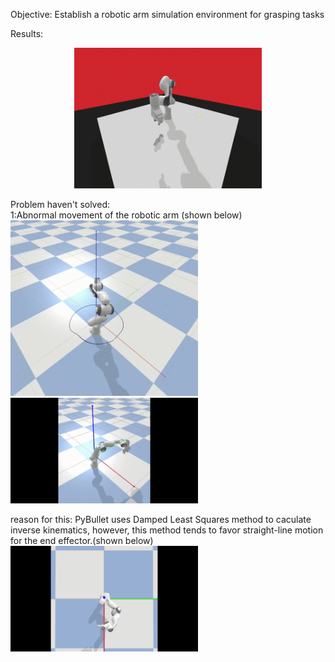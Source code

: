 Objective: Establish a robotic arm simulation environment for grasping tasks

Results:   
<p align='center'>
<img src='https://github.com/DK-feng/Franka_grasp/blob/main/GIF_folder/result.gif' width='300px'>
</p>

Problem haven't solved:  
  1:Abnormal movement of the robotic arm (shown below)  
  <img src='https://github.com/DK-feng/Franka_grasp/blob/main/GIF_folder/poor_inverse_kinematics.gif' width='300px'>  
  <img src='https://github.com/DK-feng/Franka_grasp/blob/main/GIF_folder/error_movement.gif' width='300px'>  

  reason for this: PyBullet uses Damped Least Squares method to caculate inverse kinematics, however, this method tends to favor straight-line motion for the end effector.(shown below)  
  <img src='https://github.com/DK-feng/Franka_grasp/blob/main/GIF_folder/straight_line_move.gif' width='300px'>
     
    
